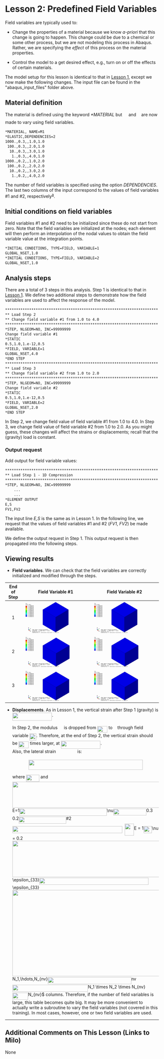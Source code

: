 # Lesson 2: Predefined Field Variables

Field variables are typically used to: 

* Change the properties of a material because we know <em> a-priori </em> that this change is going to happen. This change could be due to a chemical or some other process, but we are not modeling this process in Abaqus. Rather, we are specifying the <em> effect </em> of this process on the material properties.

* Control the model to a get desired effect, e.g., turn on or off the effects of certain materials.

The model setup for this lesson is identical to that in [Lesson 1](./../01_Lesson), except we now make the following changes. The input file can be found in the "abaqus_input_files" folder above.

## Material definition

The material is defined using the keyword <em> *MATERIAL </em> but <img src="/02_Lesson/tex/84df98c65d88c6adf15d4645ffa25e47.svg?invert_in_darkmode&sanitize=true" align=middle width=13.08219659999999pt height=22.465723500000017pt/> and <img src="/02_Lesson/tex/b49211c7e49541e500c32b4d56d354dc.svg?invert_in_darkmode&sanitize=true" align=middle width=9.16670204999999pt height=14.15524440000002pt/> are now made to vary using field variables.

	*MATERIAL, NAME=M1
	*ELASTIC,DEPENDENCIES=2
	1000.,0.3,,1.0,1.0
	 100.,0.3,,2.0,1.0
	  10.,0.3,,3.0,1.0
	   1.,0.3,,4.0,1.0
	1000.,0.2,,1.0,2.0
	 100.,0.2,,2.0,2.0
	  10.,0.2,,3.0,2.0
	   1.,0.2,,4.0,2.0

The number of field variables is specified using the option <em>DEPENDENCIES</em>. The last two columns of the input correspond to the values of field variables #1 and #2, respectively<sup>[a](#myfootnote1)</sup>. 
	
## Initial conditions on field variables

Field variables #1 and #2 need to be initialized since these do not start from zero. Note that the field variables are initialized at the nodes; each element will then perform an interpolation of the nodal values to obtain the field variable value at the integration points.

	*INITIAL CONDITIONS, TYPE=FIELD, VARIABLE=1
	GLOBAL_NSET,1.0   
	*INITIAL CONDITIONS, TYPE=FIELD, VARIABLE=2
	GLOBAL_NSET,1.0  	   
	
## Analysis steps

There are a total of 3 steps in this analysis. Step 1 is identical to that in [Lesson 1](./../01_Lesson). We define two additional steps to demonstrate how the field variables are used to affect the response of the model.
	
	**********************************************************************
	** Load Step 2
	** Change field variable #1 from 1.0 to 4.0
	**********************************************************************
	*STEP, NLGEOM=NO, INC=99999999
	Change field variable #1
	*STATIC
	0.5,1.0,1.e-12,0.5
	*FIELD, VARIABLE=1
	GLOBAL_NSET,4.0
	*END STEP
	**********************************************************************
	** Load Step 3
	** Change field variable #2 from 1.0 to 2.0
	**********************************************************************
	*STEP, NLGEOM=NO, INC=99999999
	Change field variable #2
	*STATIC
	0.5,1.0,1.e-12,0.5
	*FIELD, VARIABLE=2
	GLOBAL_NSET,2.0
	*END STEP

In Step 2, we change field value of field variable #1 from 1.0 to 4.0. In Step 3, we change field value of field variable #2 from 1.0 to 2.0. As you might guess, these changes will affect the strains or displacements; recall that the (gravity) load is constant.

### Output request

Add output for field variable values:
	
	**********************************************************************
	** Load Step 1 - 1D Compression
	**********************************************************************
	*STEP, NLGEOM=NO, INC=99999999
		...
		...
	*ELEMENT OUTPUT
	E,S
	FV1,FV2	

The input line <em> E,S </em> is the same as in Lesson 1. In the following line, we request that the values of field variables #1 and #2 (<em>FV1</em>, <em>FV2</em>) be made available.
	
We define the output request in Step 1. This output request is then propagated into the following steps. 
	
## Viewing results	

* **Field variables**. We can check that the field variables are correctly initialized and modified through the steps.

| End of Step | Field Variable #1 | Field Variable #2 | 
| :---: | --- | --- | 
| 1 | ![](./abaqus_input_files/1ElementTest_Lesson2_Step1_Frame3_VF1.png) | ![](./abaqus_input_files/1ElementTest_Lesson2_Step1_Frame3_VF2.png) | 
| 2 | ![](./abaqus_input_files/1ElementTest_Lesson2_Step2_Frame3_VF1.png) | ![](./abaqus_input_files/1ElementTest_Lesson2_Step2_Frame3_VF2.png) | 
| 3 | ![](./abaqus_input_files/1ElementTest_Lesson2_Step3_Frame3_VF1.png) | ![](./abaqus_input_files/1ElementTest_Lesson2_Step3_Frame3_VF2.png) | 

* **Displacements**. As in Lesson 1, the vertical strain after Step 1 (gravity) is <img src="/02_Lesson/tex/fcf8c1f48d1ea620135c53b35a252ef2.svg?invert_in_darkmode&sanitize=true" align=middle width=129.66327825pt height=26.76175259999998pt/>.

	In Step 2, the modulus <img src="/02_Lesson/tex/84df98c65d88c6adf15d4645ffa25e47.svg?invert_in_darkmode&sanitize=true" align=middle width=13.08219659999999pt height=22.465723500000017pt/> is dropped from <img src="/02_Lesson/tex/675eeb554f7b336873729327dab98036.svg?invert_in_darkmode&sanitize=true" align=middle width=32.876837399999985pt height=21.18721440000001pt/> to <img src="/02_Lesson/tex/034d0a6be0424bffe9a6e7ac9236c0f5.svg?invert_in_darkmode&sanitize=true" align=middle width=8.219209349999991pt height=21.18721440000001pt/> through field variable <img src="/02_Lesson/tex/8c26e6655aab9ae92411073abc805918.svg?invert_in_darkmode&sanitize=true" align=middle width=21.91788224999999pt height=22.831056599999986pt/>. Therefore, at the end of Step 2, the vertical strain should be <img src="/02_Lesson/tex/675eeb554f7b336873729327dab98036.svg?invert_in_darkmode&sanitize=true" align=middle width=32.876837399999985pt height=21.18721440000001pt/> times larger, at <img src="/02_Lesson/tex/50858148d0f2ac739951de79bb4782ef.svg?invert_in_darkmode&sanitize=true" align=middle width=129.66327825pt height=26.76175259999998pt/>. 	
	Also, the lateral strain <img src="/02_Lesson/tex/a16f48844ce61fa0ca5324a6b58cc2a7.svg?invert_in_darkmode&sanitize=true" align=middle width=62.29450919999999pt height=14.15524440000002pt/> is:
	<p align="center"><img src="/02_Lesson/tex/9a664cf78ef0b558bcc327c9244fbf3b.svg?invert_in_darkmode&sanitize=true" align=middle width=373.89721049999997pt height=32.990165999999995pt/></p>
	
	where <img src="/02_Lesson/tex/9be2903ee179a35a7fad437ee97c1c1f.svg?invert_in_darkmode&sanitize=true" align=middle width=43.219017599999994pt height=22.465723500000017pt/> and <img src="/02_Lesson/tex/2b8463a74b5bbe47c21a0584da185544.svg?invert_in_darkmode&sanitize=true" align=middle width=486.81089820000005pt height=85.29681270000002pt/>E=1<img src="/02_Lesson/tex/8fbae802a2aa6aace902d63bffecd077.svg?invert_in_darkmode&sanitize=true" align=middle width=286.14298184999996pt height=24.7161288pt/>\nu<img src="/02_Lesson/tex/31f2327237f7b31ed37c6f01d2df61c2.svg?invert_in_darkmode&sanitize=true" align=middle width=107.86869554999998pt height=22.831056599999986pt/>0.3<img src="/02_Lesson/tex/5b7ce0b11756ea13938668594c96a288.svg?invert_in_darkmode&sanitize=true" align=middle width=13.90414904999999pt height=20.221802699999984pt/>0.2<img src="/02_Lesson/tex/dbc92bd3fde78a06f5be289e3c35088b.svg?invert_in_darkmode&sanitize=true" align=middle width=154.88865975pt height=22.831056599999986pt/>\#2<img src="/02_Lesson/tex/cb12151c03ada6d8e7b3cd409f6a6495.svg?invert_in_darkmode&sanitize=true" align=middle width=360.2829944999999pt height=22.831056599999986pt/><img src="/02_Lesson/tex/8bfb08a9f927d62a8451584e32e86d54.svg?invert_in_darkmode&sanitize=true" align=middle width=8.21920935pt height=14.15524440000002pt/><img src="/02_Lesson/tex/616d4c00d60a668183b23782fa41cbe8.svg?invert_in_darkmode&sanitize=true" align=middle width=30.182742149999992pt height=39.45205439999997pt/>E = 1<img src="/02_Lesson/tex/fd92a53167b3c6ae9574071613d555dc.svg?invert_in_darkmode&sanitize=true" align=middle width=27.11199479999999pt height=22.831056599999986pt/>\nu = 0.2<img src="/02_Lesson/tex/bdb86e7267672cfac6fcec66fef3bdd7.svg?invert_in_darkmode&sanitize=true" align=middle width=486.81089820000005pt height=118.35616650000001pt/>\epsilon_{33}<img src="/02_Lesson/tex/19efe8c03ad1a17b7f19b5b086069707.svg?invert_in_darkmode&sanitize=true" align=middle width=357.97459994999997pt height=22.831056599999986pt/>\epsilon_{33}<img src="/02_Lesson/tex/7a54972854c0eaec7d41e45bc156c747.svg?invert_in_darkmode&sanitize=true" align=middle width=700.2745645499999pt height=282.55708469999996pt/>N_1,\hdots,N_{nv}<img src="/02_Lesson/tex/9e204235bccb82794e0e97f50e41640c.svg?invert_in_darkmode&sanitize=true" align=middle width=273.7524339pt height=22.831056599999986pt/>nv<img src="/02_Lesson/tex/a32bee6e910695da6e2a2ce2e1bb1893.svg?invert_in_darkmode&sanitize=true" align=middle width=247.66845675000002pt height=22.831056599999986pt/>N_1 \times N_2 \times N_{nv}<img src="/02_Lesson/tex/b879b2028552ba040d64509809b6ff7c.svg?invert_in_darkmode&sanitize=true" align=middle width=51.46135334999998pt height=22.831056599999986pt/>N_{nv}$ columns. Therefore, if the number of field variables is large, this table becomes quite big. It may be more convenient to actually write a subroutine to vary the field variables (not covered in this training). In most cases, however, one or two field variables are used.

---
## Additional Comments on This Lesson (Links to Milo)
None

